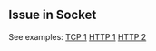 ## Issue in Socket

See examples:
<a href="https://github.com/didkovsky/onend/tree/main/tcp">TCP 1</a>
<a href="https://github.com/didkovsky/onend/tree/main/http">HTTP 1</a>
<a href="https://github.com/didkovsky/onend/tree/main/http-2">HTTP 2</a>